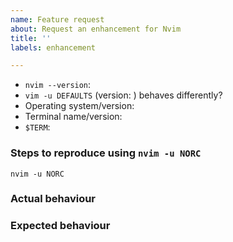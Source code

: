 ```yaml
---
name: Feature request
about: Request an enhancement for Nvim
title: ''
labels: enhancement

---
```


<!-- Before reporting: search existing issues and check the FAQ. -->

- `nvim --version`:
- `vim -u DEFAULTS` (version: ) behaves differently?
- Operating system/version:
- Terminal name/version:
- `$TERM`:

### Steps to reproduce using `nvim -u NORC`

```
nvim -u NORC

```

### Actual behaviour

### Expected behaviour

